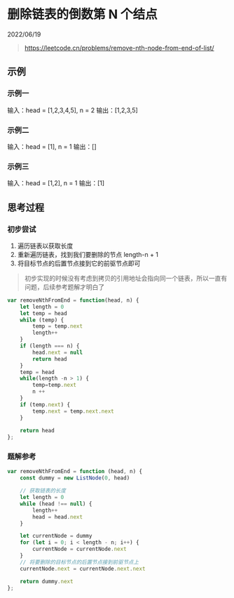 # 删除链表的倒数第 N 个结点

2022/06/19

> <https://leetcode.cn/problems/remove-nth-node-from-end-of-list/>

## 示例

### 示例一

输入：head = [1,2,3,4,5], n = 2
输出：[1,2,3,5]

### 示例二

输入：head = [1], n = 1
输出：[]

### 示例三

输入：head = [1,2], n = 1
输出：[1]

## 思考过程

### 初步尝试

1. 遍历链表以获取长度
1. 重新遍历链表，找到我们要删除的节点 length-n + 1
1. 将目标节点的后置节点接到它的前驱节点即可

> 初步实现的时候没有考虑到拷贝的引用地址会指向同一个链表，所以一直有问题，后续参考题解才明白了

```javascript
var removeNthFromEnd = function(head, n) {
    let length = 0
    let temp = head
    while (temp) {
        temp = temp.next
        length++
    }
    if (length === n) {
        head.next = null
        return head
    }
    temp = head
    while(length -n > 1) {
        temp=temp.next
        n ++
    }
    if (temp.next) {
        temp.next = temp.next.next
    }
    
    return head
};
```

### 题解参考

```javascript
var removeNthFromEnd = function (head, n) {
    const dummy = new ListNode(0, head)

    // 获取链表的长度
    let length = 0
    while (head !== null) {
        length++
        head = head.next
    }

    let currentNode = dummy
    for (let i = 0; i < length - n; i++) {
        currentNode = currentNode.next
    }
    // 将要删除的目标节点的后置节点接到前驱节点上
    currentNode.next = currentNode.next.next

    return dummy.next
};
```
